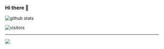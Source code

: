 ### Hi there 👋

<!--
**g101418/g101418** is a ✨ _special_ ✨ repository because its `README.md` (this file) appears on your GitHub profile.

Here are some ideas to get you started:

- 🔭 I’m currently working on ...
- 🌱 I’m currently learning ...
- 👯 I’m looking to collaborate on ...
- 🤔 I’m looking for help with ...
- 💬 Ask me about ...
- 📫 How to reach me: ...
- 😄 Pronouns: ...
- ⚡ Fun fact: ...
-->

<!--![Gao sj Github Stats](https://github-readme-stats.vercel.app/api?username=g101418&show_icons=true&title_color=fff&icon_color=79ff97&text_color=9f9f9f&bg_color=151515)
-->

![github stats](https://github-readme-stats.vercel.app/api?username=g101418&show_icons=true)

![visitors](https://visitor-badge.glitch.me/badge?page_id=g101418.g101418)

---
<a href="https://github.com/g101418/Learning-English-By-Translation">
  <img align="left" src="https://github-readme-stats.vercel.app/api/pin/?username=g101418&repo=Learning-English-By-Translation" />
</a>
